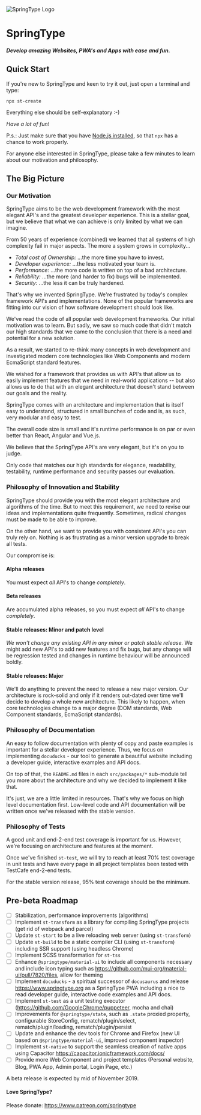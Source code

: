 ![SpringType Logo](https://www.springtype.org/img/logo.svg)

# SpringType

##### Develop amazing Websites, PWA's and Apps with ease and fun.

## Quick Start

If you're new to SpringType and keen to try it out, just open a terminal and type:

    npx st-create
    
Everything else should be self-explanatory :-)

*Have a lot of fun!*    
    
P.s.: Just make sure that you have [Node.js installed](https://nodejs.org), 
so that `npx` has a chance to work properly.

For anyone else interested in SpringType, please take a few minutes to learn about
our motivation and philosophy.

## The Big Picture

### Our Motivation

SpringType aims to be the web development framework with the most elegant API's and the 
greatest developer experience. This is a stellar goal, but we believe that what we can 
achieve is only limited by what we can imagine.

From 50 years of experience (combined) we learned that all systems of high complexity fail in major aspects.
The more a system grows in complexity...
- *Total cost of Ownership:* ...the more time you have to invest.
- *Developer experience:* ...the less motivated your team is.
- *Performance:* ...the more code is written on top of a bad architecture.
- *Reliability:* ...the more (and harder to fix) bugs will be implemented.
- *Security:* ...the less it can be truly hardened.

That's why we invented SpringType. We're frustrated by today's complex framework API's and
implementations. None of the popular frameworks are fitting into our vision of how 
software development should look like.

We've read the code of all popular web development frameworks. Our initial motivation was
to learn. But sadly, we saw so much code that didn't match our high standards that we came
to the conclusion that there is a need and potential for a new solution.

As a result, we started to re-think many concepts in web development and investigated modern core 
technologies like Web Components and modern EcmaScript standard features.

We wished for a framework that provides us with API's that allow us to easily 
implement features that we need in real-world applications -- but also allows us 
to do that with an elegant architecture that doesn't stand between our goals and the reality.

SpringType comes with an architecture and implementation that is itself easy to understand,
structured in small bunches of code and is, as such, very modular and easy to test. 

The overall code size is small and it's runtime performance is on par or even better than 
React, Angular and Vue.js. 

We believe that the SpringType API's are very elegant, but it's on you to judge.

Only code that matches our high standards for elegance, readability, testability, 
runtime performance and security passes our evaluation. 

### Philosophy of Innovation and Stability

SpringType should provide you with the most elegant architecture and algorithms 
of the time. But to meet this requirement, we need to revise our ideas and implementations quite
frequently. Sometimes, radical changes must be made to be able to improve.

On the other hand, we want to provide you with consistent API's you can truly rely on.
Nothing is as frustrating as a minor version upgrade to break all tests.

Our compromise is:

#### Alpha releases

You must expect *all* API's to change *completely*.

#### Beta releases

Are accumulated alpha releases, so you must expect *all* API's to change *completely*.

#### Stable releases: Minor and patch level

*We won't change any existing API in any minor or patch stable release.* We might add new API's to add new features and fix bugs, but any change will be regression tested and changes in runtime behaviour will be announced boldly.

#### Stable releases: Major

We'll do anything to prevent the need to release a new major version. 
Our architecture is rock-solid and only if it renders out-dated over time we'll decide to develop a whole new architecture.
This likely to happen, when core technologies change to a major degree (DOM standards, Web Component standards, EcmaScript standards). 

### Philosophy of Documentation

An easy to follow documentation with plenty of copy and paste examples
is important for a stellar developer experience. Thus, we focus on 
implementing `docuducks` - our tool to generate a beautiful website 
including a developer guide, interactive examples and API docs.

On top of that, the `README.md` files in each `src/packages/*` sub-module
tell you more about the architecture and why we decided to implement
it like that. 

It's just, we are a little limited in resources. That's why we focus 
on high level documentation first. Low-level code and API documentation
will be written once we've released with the stable version.

### Philosophy of Tests

A good unit and end-2-end test coverage is important for us. However,
we're focusing on architecture and features at the moment. 

Once we've finished `st-test`, we will try to reach at least 70% test
coverage in unit tests and have every page in all project templates 
been tested with TestCafe end-2-end tests.

For the stable version release, 95% test coverage should be the minimum. 

## Pre-beta Roadmap

- [ ] Stabilization, performance improvements (algorithms)
- [ ] Implement `st-transform` as a library for compiling SpringType projects (get rid of webpack and parcel)
- [ ] Update `st-start` to be a live reloading web server (using `st-transform`)
- [ ] Update `st-build` to be a static compiler CLI (using `st-transform`) including SSR support (using headless Chrome)
- [ ] Implement SCSS transformation for `st-tss` 
- [ ] Enhance `@springtype/material-ui` to include all components necessary and include icon typing such as https://github.com/mui-org/material-ui/pull/7820/files, allow for theming
- [ ] Implement `docuducks` - a spiritual successor of `docusaurus` and release https://www.springtype.org as a SpringType PWA including a nice to read developer guide, interactive code examples and API docs.
- [ ] Implement `st-test` as a unit testing executor (https://github.com/GoogleChrome/puppeteer, mocha and chai)
- [ ] Improvements for `@springtype/state`, such as `.state` proxied property, configurable StoreConfig, rematch/plugin/select, rematch/plugin/loading, rematch/plugin/persist
- [ ] Update and enhance the dev tools for Chrome and Firefox (new UI based on `@springtype/material-ui`, improved component inspector)
- [ ] Implement `st-native` to support the seamless creation of native apps using Capacitor https://capacitor.ionicframework.com/docs/
- [ ] Provide more Web Component and project templates (Personal website, Blog, PWA App, Admin portal, Login Page, etc.)

A beta release is expected by mid of November 2019.

#### Love SpringType?
Please donate:
https://www.patreon.com/springtype